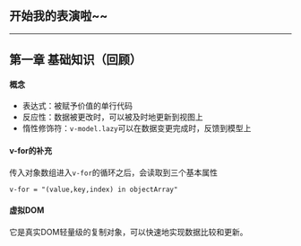 ## 开始我的表演啦~~

---

## 第一章 基础知识（回顾）

#### 概念

- 表达式：被赋予价值的单行代码
- 反应性：数据被更改时，可以被及时地更新到视图上
- 惰性修饰符：`v-model.lazy`可以在数据变更完成时，反馈到模型上

#### v-for的补充

传入对象数组进入`v-for`的循环之后，会读取到三个基本属性

`v-for = "(value,key,index) in objectArray"`

#### 虚拟DOM

它是真实DOM轻量级的复制对象，可以快速地实现数据比较和更新。

